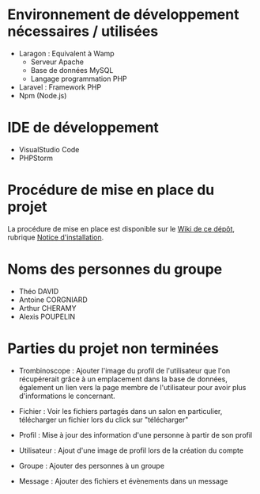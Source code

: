 # Environnement de développement nécessaires / utilisées

* Laragon : Equivalent à Wamp 
	* Serveur Apache
	* Base de données MySQL 
	* Langage programmation PHP
* Laravel : Framework PHP
* Npm (Node.js)

# IDE de développement
* VisualStudio Code
* PHPStorm

# Procédure de mise en place du projet
La procédure de mise en place est disponible sur le [Wiki de ce dépôt](https://github.com/ArthurChrm/CESI-L-INFO/wiki), rubrique [Notice d'installation](https://github.com/ArthurChrm/CESI-L-INFO/wiki/Notice-d'installation).

# Noms des personnes du groupe
* Théo DAVID
* Antoine CORGNIARD
* Arthur CHERAMY
* Alexis POUPELIN

# Parties du projet non terminées
* Trombinoscope : Ajouter l'image du profil de l'utilisateur que l'on récupérerait grâce à un emplacement dans la base de données, également un lien vers la page membre de l'utilisateur pour avoir plus d'informations le concernant.

* Fichier : Voir les fichiers partagés dans un salon en particulier, télécharger un fichier lors du click sur "télécharger"

* Profil : Mise à jour des information d'une personne à partir de son profil

* Utilisateur : Ajout d'une image de profil lors de la création du compte

* Groupe : Ajouter des personnes à un groupe

* Message : Ajouter des fichiers et évènements dans un message







